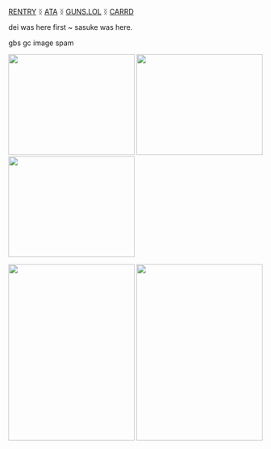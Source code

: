 


[RENTRY](https://rentry.co/obitouchiha) ᛝ [ATA](https://obito.atabook.org/) ᛝ [GUNS.LOL](https://guns.lol/derealization) ᛝ [CARRD](https://derealize.carrd.co/)



dei was here first ~ sasuke was here.

gbs gc image spam

<img src="https://github.com/user-attachments/assets/f695e4b0-83a0-4d61-9b09-62d04e3298be" width="250" height="200">
<img src="https://github.com/user-attachments/assets/79467a6c-e213-498b-b92b-d434500f65d7" width="250" height="200">
<img src="https://github.com/user-attachments/assets/6f8f0d78-83ea-400a-9702-f50560df6e4b" width="250" height="200">




<img src="https://github.com/user-attachments/assets/96d98c57-0bf6-4cce-a18d-4e1ed7c4d6db" width="250" height="350"> <img src="https://github.com/user-attachments/assets/b4eceee9-bc82-496e-840a-730cb113ab3d" width="250" height="350">




